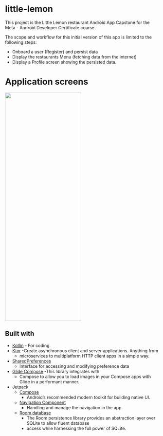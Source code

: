 # little-lemon
This project is the Little Lemon restaurant Android App Capstone for the Meta - Android Developer Certificate course.

The scope and workflow for this initial version of this app is limited to the following steps: 
- Onboard a user (Register) and persist data
- Display the restaurants Menu (fetching data from the internet)
- Display a Profile screen showing the persisted data.

# Application screens

<img src="assets/littlelemon.gif" width="250" height="750"/>

## Built with

- [Kotlin](https://kotlinlang.org/) - For coding.
- [Ktor](https://ktor.io) -Create asynchronous client and server applications. Anything from
    - microservices to multiplatform HTTP client apps in a simple way.
- [SharedPreferences](https://developer.android.com/reference/android/content/SharedPreferences)
    - Interface for accessing and modifying preference data
- [Glide Compose](https://bumptech.github.io/glide/int/compose.html) -This library integrates with
    - Compose to allow you to load images in your Compose apps with Glide in a performant manner.
- Jetpack
    - [Compose](https://developer.android.com/jetpack/compose?gclid=CjwKCAiAzKqdBhAnEiwAePEjkkbfP8b_r6c57F3jtdwOjxWpBbNOXVmpSnAUu4HKCid7KtSvfiiYeRoC1wYQAvD_BwE&gclsrc=aw.ds)
        - Android’s recommended modern toolkit for building native UI.
    - [Navigation Component](https://developer.android.com/guide/navigation/navigation-getting-started)
        - Handling and manage the navigation in the app.
    - [Room database](https://developer.android.com/training/data-storage/room)
        - The Room persistence library provides an abstraction layer over SQLite to allow fluent database
        - access while harnessing the full power of SQLite.